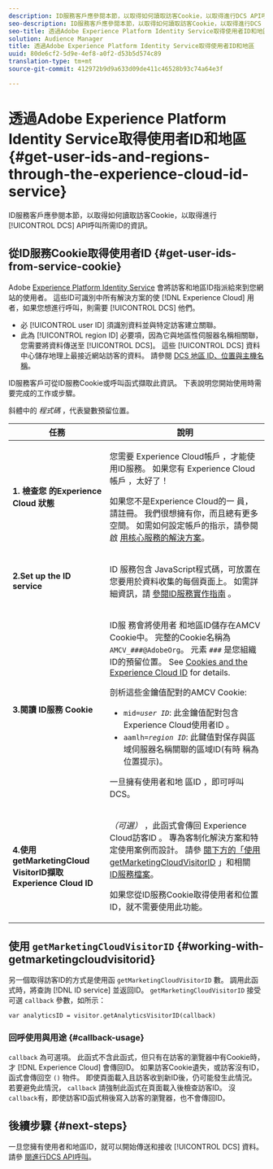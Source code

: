 ```yaml
---
description: ID服務客戶應參閱本節，以取得如何讀取訪客Cookie，以取得進行DCS API呼叫所需ID的資訊。
seo-description: ID服務客戶應參閱本節，以取得如何讀取訪客Cookie，以取得進行DCS API呼叫所需ID的資訊。
seo-title: 透過Adobe Experience Platform Identity Service取得使用者ID和地區
solution: Audience Manager
title: 透過Adobe Experience Platform Identity Service取得使用者ID和地區
uuid: 80de6cf2-5d9e-4ef8-a0f2-d53b5d574c89
translation-type: tm+mt
source-git-commit: 412972b9d9a633d09de411c46528b93c74a64e3f

---
```



# 透過Adobe Experience Platform Identity Service取得使用者ID和地區 {#get-user-ids-and-regions-through-the-experience-cloud-id-service}

ID服務客戶應參閱本節，以取得如何讀取訪客Cookie，以取得進行 [!UICONTROL DCS] API呼叫所需ID的資訊。

## 從ID服務Cookie取得使用者ID {#get-user-ids-from-service-cookie}

Adobe [Experience Platform Identity Service](https://docs.adobe.com/content/help/en/id-service/using/home.html) 會將訪客和地區ID指派給來到您網站的使用者。 這些ID可識別中所有解決方案的使 [!DNL Experience Cloud] 用者，如果您想進行呼叫，則需要 [!UICONTROL DCS] 他們。

* 必 [!UICONTROL user ID] 須識別資料並與特定訪客建立關聯。
* 此為 [!UICONTROL region ID] 必要項，因為它與地區性伺服器名稱相關聯，您需要將資料傳送至 [!UICONTROL DCS]。 這些 [!UICONTROL DCS] 資料中心儲存地理上最接近網站訪客的資料。 請參閱 [DCS 地區 ID、位置與主機名稱](../../../api/dcs-intro/dcs-api-reference/dcs-regions.md)。

ID服務客戶可從ID服務Cookie或呼叫函式擷取此資訊。 下表說明您開始使用時需要完成的工作或步驟。

斜體中的 *程式碼* ，代表變數預留位置。

<table id="table_660EBE1C24DD4FBE9DCE5191836C9135"> 
 <thead> 
  <tr> 
   <th colname="col1" class="entry"> 任務 </th> 
   <th colname="col2" class="entry"> 說明 </th> 
  </tr> 
 </thead>
 <tbody> 
  <tr> 
   <td colname="col1"> <p> <b>1. 檢查您 <span class="keyword"> 的Experience Cloud</span> 狀態</b> </p> </td> 
   <td colname="col2"> <p>您需要 <span class="keyword"> Experience Cloud帳戶</span> ，才能使用ID服務。 如果您有 <span class="keyword"> Experience Cloud帳戶</span> ，太好了！ </p> <p> 如果您不是Experience Cloud的一 <span class="keyword"> 員</span>，請註冊。 我們很想擁有你，而且總有更多空間。 如需如何設定帳戶的指示，請參閱啟 <a href="https://docs.adobe.com/content/help/en/core-services/interface/about-core-services/core-services.html" format="https" scope="external"> 用核心服務的解決方案</a>。 </p> </td> 
  </tr> 
  <tr> 
   <td colname="col1"> <p> <b>2.Set up the <span class="keyword"> ID service</span></b> </p> </td> 
   <td colname="col2"> <p>ID <span class="keyword"> 服務包含</span> JavaScript程式碼，可放置在您要用於資料收集的每個頁面上。 如需詳細資訊，請 <a href="https://docs.adobe.com/content/help/en/id-service/using/implementation/implementation-guides.html" format="https" scope="external"> 參閱ID服務實作指南</a> 。 </p> </td> 
  </tr> 
  <tr> 
   <td colname="col1"> <p> <b>3.閱讀 <span class="keyword"> ID服務</span> Cookie</b> </p> </td> 
   <td colname="col2"> <p>ID服 <span class="keyword"> 務會將使用者</span> 和地區ID儲存在AMCV Cookie中。 完整的Cookie名稱為 <code>AMCV_<i>###</i>@AdobeOrg</code>。 元素 <code><i>###</i></code> 是您組織ID的預留位置。 See <a href="https://docs.adobe.com/content/help/en/id-service/using/intro/cookies.html" format="https" scope="external"> Cookies and the Experience Cloud ID</a> for details. </p> <p>剖析這些金鑰值配對的AMCV Cookie: </p> <p> 
     <ul id="ul_502ECFCDDD084D448B5EDC4E5C0909C1"> 
      <li id="li_662FFA36AC854E699D50A183B161D654"> <code>mid=<i>user ID</i></code>: 此金鑰值配對包含 <span class="keyword"> Experience Cloud使用者ID</span> 。 </li> 
      <li id="li_65422233187B4217B50DC52DBD58F404"> <code>aamlh=<i>region ID</i></code>: 此鍵值對保存與區域伺服器名稱關聯的區域ID(有時 <span class="term"> 稱為位置提示</span>)。 </li> 
     </ul> </p> <p>一旦擁有使用者和地 <span class="wintitle"> 區ID</span> ，即可呼叫DCS。 </p> </td> 
  </tr> 
  <tr> 
   <td colname="col1"> <p> <b>4.使用getMarketingCloud <span class="keyword"> VisitorID擷取Experience Cloud</span> ID</b> </p> </td> 
   <td colname="col2"> <p><i>（可選）</i> ，此函式會傳回 <span class="keyword"> Experience Cloud訪客ID</span> 。 專為客制化解決方案和特定使用案例而設計。 請參 <a href="../../../api/dcs-intro/dcs-s2s/dcs-mcid-ids.md#working-with-getmarketingcloudvisitorid"> 閱下方的「使用getMarketingCloudVisitorID</a> 」和相關 <a href="https://docs.adobe.com/content/help/en/id-service/using/id-service-api/methods/getmcvid.html" format="https" scope="external"> ID服務檔案</a>。 </p> <p>如果您從ID服務Cookie取得使用者和位置ID，就不需要使用此功能。 </p> </td> 
  </tr> 
 </tbody> 
</table>

## 使用 `getMarketingCloudVisitorID` {#working-with-getmarketingcloudvisitorid}

另一個取得訪客ID的方式是使用函 `getMarketingCloudVisitorID` 數。 調用此函式時，將查詢 [!DNL ID service] 並返回ID。 `getMarketingCloudVisitorID` 接受可選 `callback` 參數，如所示：

`var analyticsID = visitor.getAnalyticsVisitorID(callback)`

### 回呼使用與用途 {#callback-usage}

`callback` 為可選項。 此函式不含此函式，但只有在訪客的瀏覽器中有Cookie時，才 [!DNL Experience Cloud] 會傳回ID。 如果訪客Cookie遺失，或訪客沒有ID，函式會傳回空 `()` 物件。 即使頁面載入且訪客收到新ID後，仍可能發生此情況。 若要避免此情況， `callback` 請強制此函式在頁面載入後檢查訪客ID。 沒 `callback`有，即使訪客ID函式稍後寫入訪客的瀏覽器，也不會傳回ID。

## 後續步驟 {#next-steps}

一旦您擁有使用者和地區ID，就可以開始傳送和接收 [!UICONTROL DCS] 資料。 請參 [閱進行DCS API呼叫](../../../api/dcs-intro/dcs-s2s/dcs-s2s-calls.md)。
